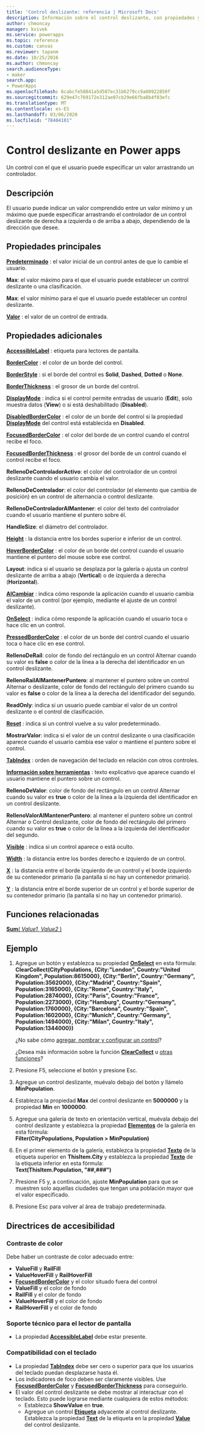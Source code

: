 ```yaml
---
title: 'Control deslizante: referencia | Microsoft Docs'
description: Información sobre el control deslizante, con propiedades y ejemplos
author: chmoncay
manager: kvivek
ms.service: powerapps
ms.topic: reference
ms.custom: canvas
ms.reviewer: tapanm
ms.date: 10/25/2016
ms.author: chmoncay
search.audienceType:
- maker
search.app:
- PowerApps
ms.openlocfilehash: 6cabcfe58841a5d507ec31b6279cc9a00922850f
ms.sourcegitcommit: 629e47c769172e312ae07cb29e66fba8b4f03efc
ms.translationtype: MT
ms.contentlocale: es-ES
ms.lasthandoff: 03/06/2020
ms.locfileid: "78404101"
---
```

# <a name="slider-control-in-power-apps"></a>Control deslizante en Power apps
Un control con el que el usuario puede especificar un valor arrastrando un controlador.

## <a name="description"></a>Descripción
El usuario puede indicar un valor comprendido entre un valor mínimo y un máximo que puede especificar arrastrando el controlador de un control deslizante de derecha a izquierda o de arriba a abajo, dependiendo de la dirección que desee.

## <a name="key-properties"></a>Propiedades principales
**[Predeterminado](properties-core.md)** : el valor inicial de un control antes de que lo cambie el usuario.

**Max**: el valor máximo para el que el usuario puede establecer un control deslizante o una clasificación.

**Max**: el valor mínimo para el que el usuario puede establecer un control deslizante.

**[Valor](properties-core.md)** : el valor de un control de entrada.

## <a name="additional-properties"></a>Propiedades adicionales
**[AccessibleLabel](properties-accessibility.md)** : etiqueta para lectores de pantalla.

**[BorderColor](properties-color-border.md)** : el color de un borde del control.

**[BorderStyle](properties-color-border.md)** : si el borde del control es **Solid**, **Dashed**, **Dotted** o **None**.

**[BorderThickness](properties-color-border.md)** : el grosor de un borde del control.

**[DisplayMode](properties-core.md)** : indica si el control permite entradas de usuario (**Edit**), solo muestra datos (**View**) o si está deshabilitado (**Disabled**).

**[DisabledBorderColor](properties-color-border.md)** : el color de un borde del control si la propiedad **[DisplayMode](properties-core.md)** del control está establecida en **Disabled**.

**[FocusedBorderColor](properties-color-border.md)** : el color del borde de un control cuando el control recibe el foco.

**[FocusedBorderThickness](properties-color-border.md)** : el grosor del borde de un control cuando el control recibe el foco.

**RellenoDeControladorActivo**: el color del controlador de un control deslizante cuando el usuario cambia el valor.

**RellenoDeControlador**: el color del controlador (el elemento que cambia de posición) en un control de alternancia o control deslizante.

**RellenoDeControladorAlMantener**: el color del texto del controlador cuando el usuario mantiene el puntero sobre él.

**HandleSize**: el diámetro del controlador.

**[Height](properties-size-location.md)** : la distancia entre los bordes superior e inferior de un control.

**[HoverBorderColor](properties-color-border.md)** : el color de un borde del control cuando el usuario mantiene el puntero del mouse sobre ese control.

**Layout**: indica si el usuario se desplaza por la galería o ajusta un control deslizante de arriba a abajo (**Vertical**) o de izquierda a derecha (**Horizontal**).

**[AlCambiar](properties-core.md)** : indica cómo responde la aplicación cuando el usuario cambia el valor de un control (por ejemplo, mediante el ajuste de un control deslizante).

**[OnSelect](properties-core.md)** : indica cómo responde la aplicación cuando el usuario toca o hace clic en un control.

**[PressedBorderColor](properties-color-border.md)** : el color de un borde del control cuando el usuario toca o hace clic en ese control.

**RellenoDeRaíl**: color de fondo del rectángulo en un control Alternar cuando su valor es **false** o color de la línea a la derecha del identificador en un control deslizante.

**RellenoRaílAlMantenerPuntero**: al mantener el puntero sobre un control Alternar o deslizante, color de fondo del rectángulo del primero cuando su valor es **false** o color de la línea a la derecha del identificador del segundo.

**ReadOnly**: indica si un usuario puede cambiar el valor de un control deslizante o el control de clasificación.

**[Reset](properties-core.md)** : indica si un control vuelve a su valor predeterminado.

**MostrarValor**: indica si el valor de un control deslizante o una clasificación aparece cuando el usuario cambia ese valor o mantiene el puntero sobre el control.

**[TabIndex](properties-accessibility.md)** : orden de navegación del teclado en relación con otros controles.

**[Información sobre herramientas](properties-core.md)** : texto explicativo que aparece cuando el usuario mantiene el puntero sobre un control.

**RellenoDeValor**: color de fondo del rectángulo en un control Alternar cuando su valor es **true** o color de la línea a la izquierda del identificador en un control deslizante.

**RellenoValorAlMantenerPuntero**: al mantener el puntero sobre un control Alternar o Control deslizante, color de fondo del rectángulo del primero cuando su valor es **true** o color de la línea a la izquierda del identificador del segundo.

**[Visible](properties-core.md)** : indica si un control aparece o está oculto.

**[Width](properties-size-location.md)** : la distancia entre los bordes derecho e izquierdo de un control.

**[X](properties-size-location.md)** : la distancia entre el borde izquierdo de un control y el borde izquierdo de su contenedor primario (la pantalla si no hay un contenedor primario).

**[Y](properties-size-location.md)** : la distancia entre el borde superior de un control y el borde superior de su contenedor primario (la pantalla si no hay un contenedor primario).

## <a name="related-functions"></a>Funciones relacionadas
[**Sum**( *Value1*, *Value2* )](../functions/function-aggregates.md)

## <a name="example"></a>Ejemplo
1. Agregue un botón y establezca su propiedad **[OnSelect](properties-core.md)** en esta fórmula:
   <br>**ClearCollect(CityPopulations, {City:"London", Country:"United Kingdom", Population:8615000}, {City:"Berlin", Country:"Germany", Population:3562000}, {City:"Madrid", Country:"Spain", Population:3165000}, {City:"Rome", Country:"Italy", Population:2874000}, {City:"Paris", Country:"France", Population:2273000}, {City:"Hamburg", Country:"Germany", Population:1760000}, {City:"Barcelona", Country:"Spain", Population:1602000}, {City:"Munich", Country:"Germany", Population:1494000}, {City:"Milan", Country:"Italy", Population:1344000})**
   
    ¿No sabe cómo [agregar, nombrar y configurar un control](../add-configure-controls.md)?
   
    ¿Desea más información sobre la función **[ClearCollect](../functions/function-clear-collect-clearcollect.md)** u [otras funciones](../formula-reference.md)?
2. Presione F5, seleccione el botón y presione Esc.
3. Agregue un control deslizante, muévalo debajo del botón y llámelo **MinPopulation**.
4. Establezca la propiedad **Max** del control deslizante en **5000000** y la propiedad **Min** en **1000000**.
5. Agregue una galería de texto en orientación vertical, muévala debajo del control deslizante y establezca la propiedad **[Elementos](properties-core.md)** de la galería en esta fórmula:<br>
   **Filter(CityPopulations, Population > MinPopulation)**
6. En el primer elemento de la galería, establezca la propiedad **[Texto](properties-core.md)** de la etiqueta superior en **ThisItem.City** y establezca la propiedad **[Texto](properties-core.md)** de la etiqueta inferior en esta fórmula:<br> **Text(ThisItem.Population, "##,###")**
7. Presione F5 y, a continuación, ajuste **MinPopulation** para que se muestren solo aquellas ciudades que tengan una población mayor que el valor especificado.
8. Presione Esc para volver al área de trabajo predeterminada.


## <a name="accessibility-guidelines"></a>Directrices de accesibilidad
### <a name="color-contrast"></a>Contraste de color
Debe haber un contraste de color adecuado entre:
* **ValueFill** y **RailFill**
* **ValueHoverFill** y **RailHoverFill**
* **[FocusedBorderColor](properties-color-border.md)** y el color situado fuera del control
* **ValueFill** y el color de fondo
* **RailFill** y el color de fondo
* **ValueHoverFill** y el color de fondo
* **RailHoverFill** y el color de fondo

### <a name="screen-reader-support"></a>Soporte técnico para el lector de pantalla
* La propiedad **[AccessibleLabel](properties-accessibility.md)** debe estar presente.

### <a name="keyboard-support"></a>Compatibilidad con el teclado
* La propiedad **[TabIndex](properties-accessibility.md)** debe ser cero o superior para que los usuarios del teclado puedan desplazarse hasta él.
* Los indicadores de foco deben ser claramente visibles. Use **[FocusedBorderColor](properties-color-border.md)** y **[FocusedBorderThickness](properties-color-border.md)** para conseguirlo.
* El valor del control deslizante se debe mostrar al interactuar con el teclado. Esto puede lograrse mediante cualquiera de estos métodos:
    * Establezca **ShowValue** en **true**.
    * Agregue un control **[Etiqueta](control-text-box.md)** adyacente al control deslizante. Establezca la propiedad **[Text](properties-core.md)** de la etiqueta en la propiedad **[Value](properties-core.md)** del control deslizante.
